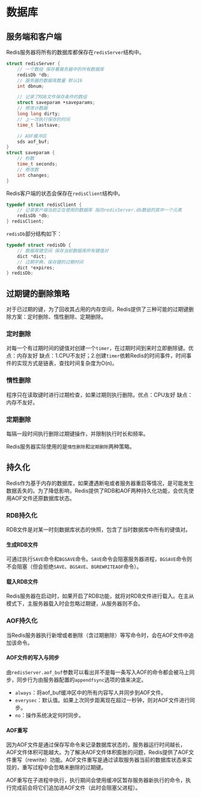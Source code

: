 # 数据库

## 服务端和客户端

Redis服务器将所有的数据库都保存在`redisServer`结构中。

```c
struct redisServer {
    // 一个数组 保存著展务器中的所有数据库
    redisDb *db;
    // 服务器的数据库数量 默认16
    int dbnum;

    // 记录了RDB文件保存条件的数组
    struct saveparam •saveparams;
    // 修改计数器
    long long dirty;
    // 上一次执行保存的时间
    time_t lastsave;

    // AOF缓冲区
    sds aof_buf;
}
struct saveparam {
    // 秒数
    time_t seconds;
    // 修改数
    int changes;
}
```

Redis客户端的状态会保存在`redisClient`结构中。

```c
typedef struct redisClient {
    // 记录客户端当前正在使用的数据库 指向redisServer.db数组的其中一个元素
    redisDb *db;
} redisClient;
```

`redisDb`部分结构如下：

```c
typedef struct redisDb {
    // 数据库键空间 保存当前数据库所有键值对
    dict *dict;
    // 过期宇典，保存键的过期时间
    dict *expires;
} redisDb;
```

## 过期键的删除策略

对于已过期的键，为了回收其占用的内存空间，Redis提供了三种可能的过期键删除方案：定时删除、惰性删除、定期删除。

### 定时删除

对每一个有过期时间的键值对创建一个`timer`，在过期时间到来时立即删除键。优点：内存友好 缺点：1.CPU不友好；2.创建`timer`依赖Redis的时间事件，时间事件的实现方式是链表，查找时间复杂度为O(n)。

### 惰性删除

程序只在读取键时进行过期检查，如果过期则执行删除。优点：CPU友好 缺点：内存不友好。

### 定期删除

每隔一段时间执行删除过期键操作，并限制执行时长和频率。

Redis服务器实际使用的是`惰性删除`和`定期删除`两种策略。

## 持久化

Redis作为基于内存的数据库，如果遭遇断电或者服务器重启等情况，是可能发生数据丢失的。为了降低影响，Redis提供了RDB和AOF两种持久化功能，会优先使用AOF文件还原数据库状态。

### RDB持久化

RDB文件是对某一时刻数据库状态的快照，包含了当时数据库中所有的键值对。

#### 生成RDB文件

可通过执行`SAVE`命令和`BGSAVE`命令。`SAVE`命令会阻塞服务器进程，`BGSAVE`命令则不会阻塞（但会拒绝`SAVE`、`BGSAVE`、`BGREWRITEAOF`命令）。

#### 载入RDB文件

Redis服务器在启动时，如果开启了RDB功能，就将对RDB文件进行载入。在主从模式下，主服务器载入时会忽略过期键，从服务器则不会。

### AOF持久化

当Redis服务器执行新增或者删除（含过期删除）等写命令时，会在AOF文件中追加该命令。

#### AOF文件的写入与同步

由`redisServer.aof_buf`参数可以看出并不是每一条写入AOF的命令都会被马上同步，同步行为由服务器配置的`appendfsync`选项的值来决定。

- `always`：将aof_buf缓冲区中的所有内容写人并同步到AOF文件。
- `everysec`：默认值。如果上次同步距离现在超过一秒钟，则对AOF文件进行同步。
- `no`：操作系统决定何时同步。

#### AOF重写

因为AOF文件是通过保存写命令来记录数据库状态的，服务器运行时间越长，AOF文件体积可能越大。为了解决AOF文件体积膨胀的问题，Redis提供了AOF文件重写（rewrite）功能。AOF文件重写是通过读取服务器当前的数据库状态来实现的，重写过程中会忽略未删除的过期键。

AOF重写在子进程中执行，执行期间会使用缓冲区暂存服务器新执行的命令，执行完成前会将它们追加进AOF文件（此时会阻塞父进程）。